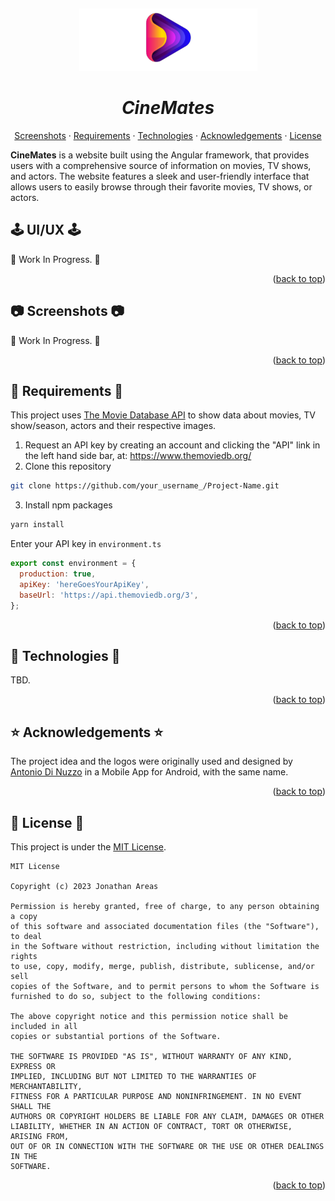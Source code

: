 <a name="readme-top"></a>
<br />

<div align="center">
  <a href="#">
   <!-- Replace this logos for a custom official logos -->
    <img src="./readme-assets/logos/official_logo_no_letters.png" alt="Logo" width="285" height="100">
  </a>

<h1 align = "center">
<b><i>CineMates</i></b>
</h1>
    <!-- Add/Remove categories depending on your project -->
  <p align="center">
    <a href="#-screenshots-">Screenshots</a>
    ·
    <a href="#-requirements-">Requirements</a>
    ·
    <a href="#-technologies-">Technologies</a>
    ·
    <a href="#-acknowledgements-">Acknowledgements</a>
    ·
    <a href="#-license-">License</a>
  </p>
</div>

<!-- Here goes the project description -->

**CineMates** is a website built using the Angular framework, that provides users with a comprehensive source of information on movies, TV shows, and actors. The website features a sleek and user-friendly interface that allows users to easily browse through their favorite movies, TV shows, or actors.

## 🕹️ UI/UX 🕹️


🚧 Work In Progress. 🚧

<p align="right">(<a href="#readme-top">back to top</a>)</p>

## 📷 Screenshots 📷

🚧 Work In Progress. 🚧

<p align="right">(<a href="#readme-top">back to top</a>)</p>

## 📝 Requirements 📝

This project uses [The Movie Database API](https://developers.themoviedb.org/3) to show data about movies, TV show/season, actors and their respective images.

1. Request an API key by creating an account and clicking the "API" link in the left hand side bar, at: https://www.themoviedb.org/
2. Clone this repository

```bash
git clone https://github.com/your_username_/Project-Name.git
```

3. Install npm packages

```bash
yarn install
```

Enter your API key in `environment.ts`

```javascript
export const environment = {
  production: true,
  apiKey: 'hereGoesYourApiKey',
  baseUrl: 'https://api.themoviedb.org/3',
};
```

<p align="right">(<a href="#readme-top">back to top</a>)</p>

## 🦾 Technologies 🦾

TBD.

<p align="right">(<a href="#readme-top">back to top</a>)</p>

## ⭐ Acknowledgements ⭐

The project idea and the logos were originally used and designed by [Antonio Di Nuzzo](https://github.com/indisparte) in a Mobile App for Android, with the same name.


<p align="right">(<a href="#readme-top">back to top</a>)</p>


## 📜 License 📜

This project is under the [MIT License](./LICENSE).

```
MIT License

Copyright (c) 2023 Jonathan Areas

Permission is hereby granted, free of charge, to any person obtaining a copy
of this software and associated documentation files (the "Software"), to deal
in the Software without restriction, including without limitation the rights
to use, copy, modify, merge, publish, distribute, sublicense, and/or sell
copies of the Software, and to permit persons to whom the Software is
furnished to do so, subject to the following conditions:

The above copyright notice and this permission notice shall be included in all
copies or substantial portions of the Software.

THE SOFTWARE IS PROVIDED "AS IS", WITHOUT WARRANTY OF ANY KIND, EXPRESS OR
IMPLIED, INCLUDING BUT NOT LIMITED TO THE WARRANTIES OF MERCHANTABILITY,
FITNESS FOR A PARTICULAR PURPOSE AND NONINFRINGEMENT. IN NO EVENT SHALL THE
AUTHORS OR COPYRIGHT HOLDERS BE LIABLE FOR ANY CLAIM, DAMAGES OR OTHER
LIABILITY, WHETHER IN AN ACTION OF CONTRACT, TORT OR OTHERWISE, ARISING FROM,
OUT OF OR IN CONNECTION WITH THE SOFTWARE OR THE USE OR OTHER DEALINGS IN THE
SOFTWARE.
```

<p align="right">(<a href="#readme-top">back to top</a>)</p>

<!-- This is a custom version of the Read-My-README template, by Jon Areas,
found at: https://github.com/jxareas/read-my-readme -->
